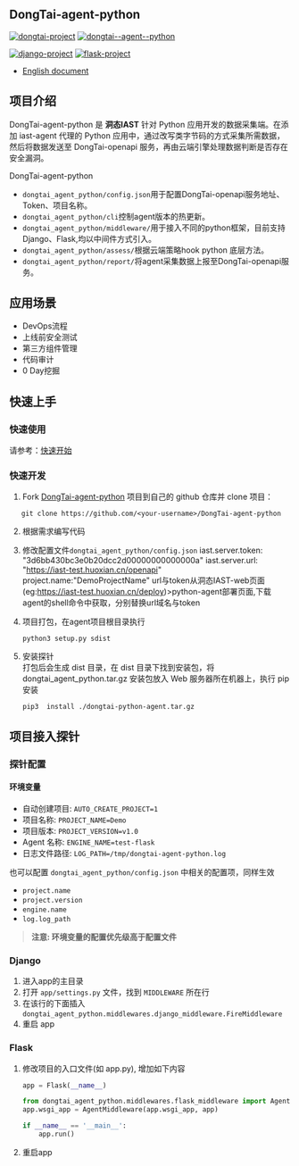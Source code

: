 ## DongTai-agent-python

[![dongtai-project](https://img.shields.io/badge/DongTai-v1.1.1-blue)](https://github.com/HXSecurity/DongTai)
[![dongtai--agent--python](https://img.shields.io/badge/DongTai--agent--python-v1.1.1-blue)](https://github.com/HXSecurity/DongTai-agent-python)

[![django-project](https://img.shields.io/badge/Supported%20versions%20of%20Django-3.0.x,3.1.x,3.2.x-blue)](https://www.djangoproject.com/)
[![flask-project](https://img.shields.io/badge/Supported%20versions%20of%20Flask-1.0.x,1.1.x,1.2.x-blue)](https://palletsprojects.com/p/flask/)

- [English document](README.md)

## 项目介绍

DongTai-agent-python 是 **洞态IAST** 针对 Python 应用开发的数据采集端。在添加 iast-agent 代理的 Python 应用中，通过改写类字节码的方式采集所需数据，然后将数据发送至 DongTai-openapi 服务，再由云端引擎处理数据判断是否存在安全漏洞。

DongTai-agent-python  

- `dongtai_agent_python/config.json`用于配置DongTai-openapi服务地址、Token、项目名称。
- `dongtai_agent_python/cli`控制agent版本的热更新。
- `dongtai_agent_python/middleware/`用于接入不同的python框架，目前支持Django、Flask,均以中间件方式引入。
- `dongtai_agent_python/assess/`根据云端策略hook python 底层方法。
- `dongtai_agent_python/report/`将agent采集数据上报至DongTai-openapi服务。


## 应用场景

- DevOps流程
- 上线前安全测试
- 第三方组件管理
- 代码审计
- 0 Day挖掘


## 快速上手

### 快速使用

请参考：[快速开始](https://doc.dongtai.io/02_start/index.html)

### 快速开发

1. Fork [DongTai-agent-python](https://github.com/HXSecurity/DongTai-agent-python) 项目到自己的 github 仓库并 clone 项目：
```shell
   git clone https://github.com/<your-username>/DongTai-agent-python
   ```
2. 根据需求编写代码
3. 修改配置文件`dongtai_agent_python/config.json`
    iast.server.token: "3d6bb430bc3e0b20dcc2d00000000000000a"
    iast.server.url: "https://iast-test.huoxian.cn/openapi"
    project.name:"DemoProjectName"
    url与token从洞态IAST-web页面(eg:https://iast-test.huoxian.cn/deploy)>python-agent部署页面,下载agent的shell命令中获取，分别替换url域名与token
4. 项目打包，在agent项目根目录执行
     ```shell
     python3 setup.py sdist
     ```
5. 安装探针 \
   打包后会生成 dist 目录，在 dist 目录下找到安装包，将 dongtai_agent_python.tar.gz 安装包放入 Web 服务器所在机器上，执行 pip 安装
 
      ```shell
      pip3  install ./dongtai-python-agent.tar.gz 
      ```
  
## 项目接入探针

### 探针配置

#### 环境变量

* 自动创建项目: `AUTO_CREATE_PROJECT=1`
* 项目名称: `PROJECT_NAME=Demo`
* 项目版本: `PROJECT_VERSION=v1.0`
* Agent 名称: `ENGINE_NAME=test-flask`
* 日志文件路径: `LOG_PATH=/tmp/dongtai-agent-python.log`

也可以配置 `dongtai_agent_python/config.json` 中相关的配置项，同样生效
  * `project.name`
  * `project.version`
  * `engine.name`
  * `log.log_path`

> **注意: 环境变量的配置优先级高于配置文件**

### Django 

1. 进入app的主目录
2. 打开 `app/settings.py` 文件，找到 `MIDDLEWARE` 所在行
3. 在该行的下面插入 `dongtai_agent_python.middlewares.django_middleware.FireMiddleware`
4. 重启 app

### Flask

1. 修改项目的入口文件(如 app.py), 增加如下内容
    ```python
    app = Flask(__name__)

    from dongtai_agent_python.middlewares.flask_middleware import AgentMiddleware
    app.wsgi_app = AgentMiddleware(app.wsgi_app, app)

    if __name__ == '__main__':
        app.run()
    ```
2. 重启app
